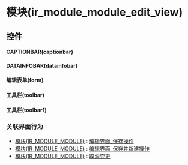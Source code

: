# 模块(ir_module_module_edit_view)  <!-- {docsify-ignore-all} -->



## 控件
#### CAPTIONBAR(captionbar)
#### DATAINFOBAR(datainfobar)
#### 编辑表单(form)
#### 工具栏(toolbar)
#### 工具栏(toolbar1)


### 关联界面行为
  * [模块(IR_MODULE_MODULE)](module/base/ir_module_module) : [编辑界面_保存操作](module/base/ir_module_module#界面行为)
  * [模块(IR_MODULE_MODULE)](module/base/ir_module_module) : [编辑界面_保存并新建操作](module/base/ir_module_module#界面行为)
  * [模块(IR_MODULE_MODULE)](module/base/ir_module_module) : [取消变更](module/base/ir_module_module#界面行为)

<script>
 const { createApp } = Vue
  createApp({
    data() {
      return {

      }
    }
  }).use(ElementPlus).mount('#app')
</script>